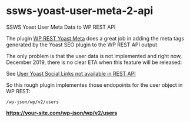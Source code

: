 # ssws-yoast-user-meta-2-api
SSWS Yoast User Meta Data to WP REST API

The plugin [WP REST Yoast Meta](https://wordpress.org/plugins/wp-rest-yoast-meta/) does a great job in adding the meta tags generated by the Yoast SEO plugin to the WP REST API output.

The only problem is that the user data is not implemented and right now, December 2019, there is no clear ETA when this feature will be released:

See [User Yoast Social Links not available in REST API](https://wordpress.org/support/topic/user-yoast-social-links-not-available-in-rest-api/)

So this rough plugin implementes those endopoints for the user object in WP REST:

`/wp-json/wp/v2/users`

**https://your-site.com/wp-json/wp/v2/users**